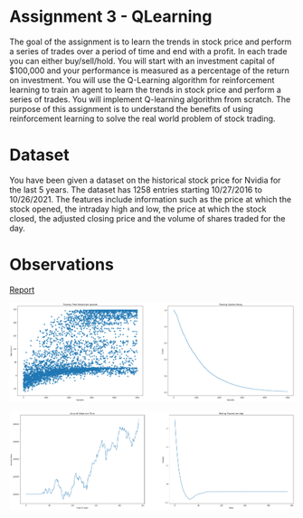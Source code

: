 # Assignment 3 - QLearning

The goal of the assignment is to learn the trends in stock price and perform a series of trades over a period
of time and end with a profit. In each trade you can either buy/sell/hold. You will start with an investment
capital of $100,000 and your performance is measured as a percentage of the return on investment.
You will use the Q-Learning algorithm for reinforcement learning to train an agent to learn the trends
in stock price and perform a series of trades. You will implement Q-learning algorithm from scratch. The
purpose of this assignment is to understand the benefits of using reinforcement learning to solve the real
world problem of stock trading.

# Dataset

You have been given a dataset on the historical stock price for Nvidia for the last 5 years. The dataset has
1258 entries starting 10/27/2016 to 10/26/2021. The features include information such as the price at which
the stock opened, the intraday high and low, the price at which the stock closed, the adjusted closing price
and the volume of shares traded for the day.

# Observations

[Report](report.pdf)

![train_stats](train_stats.png)

![eval_stats](eval_stats.png)
